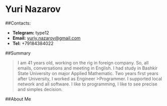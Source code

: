# Yuri Nazarov

##Contacts:
   - **Telegram:** type12
   - **Email:** yuriy.nazarov@gmail.com
   - **Tel:** +79184384022

##Summary
>I am 41 years old, working on the rig in foreign company. So, all emails, conversations and meeting in English.
>I had study in Bashkir State University on major Applied Mathematic.
>Two years first years after University, I worked as Engineer >Programmer. I supported local network and all software.
>I like to programming, I like to see precise and simples decision.

##About Me

